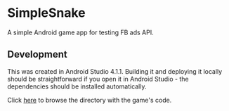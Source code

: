 # SimpleSnake
A simple Android game app for testing FB ads API.

## Development

This was created in Android Studio 4.1.1. Building it and deploying it locally should be straightforward if you open it in Android Studio - the dependencies should be installed automatically.

Click [here](app/src/main/java/com/aimomatest/snake) to browse the directory with the game's code.
